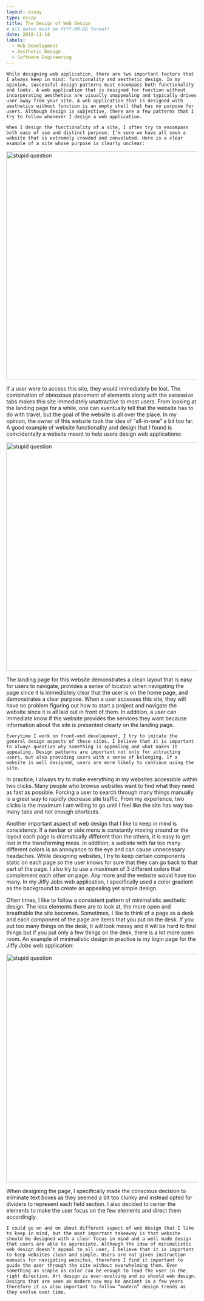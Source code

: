 ```yaml
---
layout: essay
type: essay
title: The Design of Web Design
# All dates must be YYYY-MM-DD format!
date: 2018-11-18
labels:
  - Web Development
  - Aesthetic Design
  - Software Engineering
---
```



	While designing web application, there are two important factors that I always keep in mind: functionality and aesthetic design. In my opinion, successful design patterns must encompass both functionality and looks. A web application that is designed for function without incorporating aesthetics are visually unappealing and typically drives user away from your site. A web application that is designed with aesthetics without function is an empty shell that has no purpose for users. Although design is subjective, there are a few patterns that I try to follow whenever I design a web application.
  
	When I design the functionality of a site, I often try to encompass both ease of use and distinct purpose. I’m sure we have all seen a website that is extremely crowded and convoluted. Here is a clear example of a site whose purpose is clearly unclear:

 <img src="../images/stupidQuestion.PNG" alt="stupid question" height = "600" width = "750">
 
If a user were to access this site, they would immediately be lost. The combination of obnoxious placement of elements along with the excessive tabs makes this site immediately unattractive to most users. From looking at the landing page for a while, one can eventually tell that the website has to do with travel, but the goal of the website is all over the place. In my opinion, the owner of this website took the idea of “all-in-one” a bit too far.
	A good example of website functionality and design that I found is coincidentally a website meant to help users design web applications:
  
   <img src="../images/stupidQuestion.PNG" alt="stupid question" height = "600" width = "750">
   
  The landing page for this website demonstrates a clean layout that is easy for users to navigate, provides a sense of location when navigating the page since it is immediately clear that the user is on the home page, and demonstrates a clear purpose. When a user accesses this site, they will have no problem figuring out how to start a project and navigate the website since it is all laid out in front of them. In addition, a user can immediate know if the website provides the services they want because information about the site is presented clearly on the landing page.

	Everytime I work on front-end development, I try to imitate the general design aspects of these sites. I believe that it is important to always question why something is appealing and what makes it appealing. Design patterns are important not only for attracting users, but also providing users with a sense of belonging. If a website is well designed, users are more likely to continue using the site. 
In practice, I always try to make everything in my websites accessible within two clicks. Many people who browse websites want to find what they need as fast as possible. Forcing a user to search through many things manually is a great way to rapidly decrease site traffic. From my experience, two clicks is the maximum I am willing to go until I feel like the site has way too many tabs and not enough shortcuts.

  Another important aspect of web design that I like to keep in mind is consistency. If a navbar or side menu is constantly moving around or the layout each page is dramatically different than the others, it is easy to get lost in the transforming mess. In addition, a website with far too many different colors is an annoyance to the eye and can cause unnecessary headaches. While designing websites, I try to keep certain components static on each page so the user knows for sure that they can go back to that part of the page. I also try to use a maximum of 3 different colors that complement each other on page. Any more and the website would have too many. In my Jiffy Jobs web application, I specifically used a color gradient as the background to create an appealing yet simple design.
  
  Often times, I like to follow a consistent pattern of minimalistic aesthetic design. The less elements there are to look at, the more open and breathable the site becomes. Sometimes, I like to think of a page as a desk and each component of the page are items that you put on the desk. If you put too many things on the desk, it will look messy and it will be hard to find things but if you put only a few things on the desk, there is a lot more open room. An example of minimalistic design in practice is my login page for the Jiffy Jobs web application:
  
   <img src="../images/stupidQuestion.PNG" alt="stupid question" height = "600" width = "750">
   
  When designing the page, I specifically made the conscious decision to eliminate text boxes as they seemed a bit too clunky and instead opted for dividers to represent each field section. I also decided to center the elements to make the user focus on the few elements and direct them accordingly.
  
	I could go on and on about different aspect of web design that I like to keep in mind, but the most important takeaway is that website should be designed with a clear focus in mind and a well made design that users are able to appreciate. Although the idea of minimalistic web design doesn’t appeal to all user, I believe that it is important to keep websites clean and simple. Users are not given instruction manuals for navigating websites, therefore I find it important to guide the user through the site without overwhelming them. Even something as simple as color can be enough to lead the user in the right direction. Art design is ever-evolving and so should web design. Designs that are seen as modern now may be ancient in a few years therefore it is also important to follow “modern” design trends as they evolve over time.
